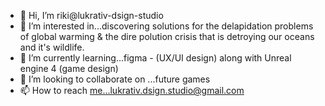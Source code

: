- 👋 Hi, I’m riki@lukrativ-dsign-studio
- 👀 I’m interested in...discovering solutions for the delapidation problems of global warming & the dire polution crisis that is detroying our oceans and it's wildlife. 
- 🌱 I’m currently learning...figma - (UX/UI design) along with Unreal engine 4 (game design)
- 💞️ I’m looking to collaborate on ...future games
- 📫 How to reach me...lukrativ.dsign.studio@gmail.com

<!---
lukrativ-dsign-studio is a ✨ special ✨ repository because its `README.md` (this file) appears on your GitHub profile.
You can click the Preview link to take a look at your changes.
--->

